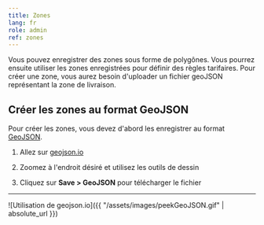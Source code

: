 ```yaml
---
title: Zones
lang: fr
role: admin
ref: zones
---
```


Vous pouvez enregistrer des zones sous forme de polygônes. Vous pourrez ensuite utiliser les zones enregistrées pour définir des règles tarifaires. Pour créer une zone, vous aurez besoin d'uploader un fichier geoJSON représentant la zone de livraison.

## Créer les zones au format GeoJSON

Pour créer les zones, vous devez d'abord les enregistrer au format [GeoJSON](https://fr.wikipedia.org/wiki/GeoJSON).

1. Allez sur [geojson.io](http://geojson.io/)

2. Zoomez à l'endroit désiré et utilisez les outils de dessin

3. Cliquez sur **Save > GeoJSON** pour télécharger le fichier

---
<!-- ![Dessiner un polygône](/img/help/zones/draw_polygon.png "Dessiner un polygône") -->
![Utilisation de geojson.io]({{ "/assets/images/peekGeoJSON.gif" | absolute_url }})
